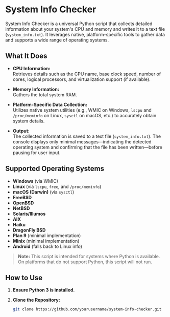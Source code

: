 # System Info Checker

System Info Checker is a universal Python script that collects detailed information about your system's CPU and memory and writes it to a text file (`system_info.txt`). It leverages native, platform-specific tools to gather data and supports a wide range of operating systems.

## What It Does

- **CPU Information:**  
  Retrieves details such as the CPU name, base clock speed, number of cores, logical processors, and virtualization support (if available).

- **Memory Information:**  
  Gathers the total system RAM.

- **Platform-Specific Data Collection:**  
  Utilizes native system utilities (e.g., WMIC on Windows, `lscpu` and `/proc/meminfo` on Linux, `sysctl` on macOS, etc.) to accurately obtain system details.

- **Output:**  
  The collected information is saved to a text file (`system_info.txt`). The console displays only minimal messages—indicating the detected operating system and confirming that the file has been written—before pausing for user input.

## Supported Operating Systems

- **Windows** (via WMIC)
- **Linux** (via `lscpu`, `free`, and `/proc/meminfo`)
- **macOS (Darwin)** (via `sysctl`)
- **FreeBSD**
- **OpenBSD**
- **NetBSD**
- **Solaris/Illumos**
- **AIX**
- **Haiku**
- **DragonFly BSD**
- **Plan 9** (minimal implementation)
- **Minix** (minimal implementation)
- **Android** (falls back to Linux info)

> **Note:** This script is intended for systems where Python is available. On platforms that do not support Python, this script will not run.

## How to Use

1. **Ensure Python 3 is installed.**

2. **Clone the Repository:**
   ```bash
   git clone https://github.com/yourusername/system-info-checker.git
